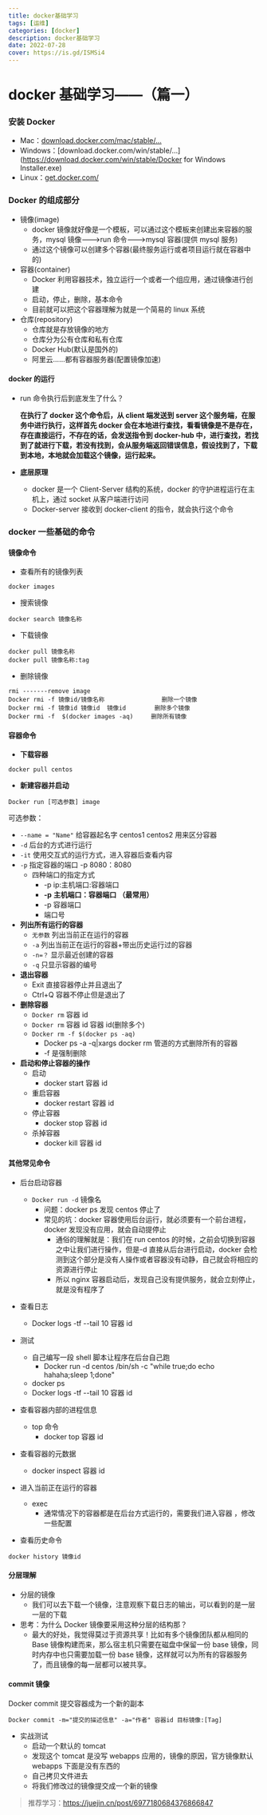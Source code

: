 ```yaml
---
title: docker基础学习
tags: [运维]
categories: [docker]
description: docker基础学习
date: 2022-07-28
cover: https://is.gd/ISMSi4
---
```


# docker 基础学习——（篇一）

### 安装 Docker

- Mac：[download.docker.com/mac/stable/…](https://download.docker.com/mac/stable/Docker.dmg)
- Windows：[download.docker.com/win/stable/…](https://download.docker.com/win/stable/Docker for Windows Installer.exe)
- Linux：[get.docker.com/](https://get.docker.com/)

### Docker 的组成部分

- 镜像(image)
  - docker 镜像就好像是一个模板，可以通过这个模板来创建出来容器的服务，mysql 镜像--->run 命令--->mysql 容器(提供 mysql 服务)
  - 通过这个镜像可以创建多个容器(最终服务运行或者项目运行就在容器中的)
- 容器(container)
  - Docker 利用容器技术，独立运行一个或者一个组应用，通过镜像进行创建
  - 启动，停止，删除，基本命令
  - 目前就可以把这个容器理解为就是一个简易的 linux 系统
- 仓库(repository)
  - 仓库就是存放镜像的地方
  - 仓库分为公有仓库和私有仓库
  - Docker Hub(默认是国外的)
  - 阿里云……都有容器服务器(配置镜像加速)

#### **docker 的运行**

- run 命令执行后到底发生了什么？

  **在执行了 docker 这个命令后，从 client 端发送到 server 这个服务端，在服务中进行执行，这样首先 docker 会在本地进行查找，看看镜像是不是存在，存在直接运行，不存在的话，会发送指令到 docker-hub 中，进行查找，若找到了就进行下载，若没有找到，会从服务端返回错误信息，假设找到了，下载到本地，本地就会加载这个镜像，运行起来。**

- **底层原理**

  - docker 是一个 Client-Server 结构的系统，docker 的守护进程运行在主机上，通过 socket 从客户端进行访问
  - Docker-server 接收到 docker-client 的指令，就会执行这个命令

### docker 一些基础的命令

#### 镜像命令

- 查看所有的镜像列表

```
docker images
```

- 搜索镜像

```
docker search 镜像名称
```

- 下载镜像

```
docker pull 镜像名称
docker pull 镜像名称:tag
```

- 删除镜像

```
rmi -------remove image
Docker rmi -f 镜像id/镜像名称                删除一个镜像
Docker rmi -f 镜像id 镜像id  镜像id        删除多个镜像
Docker rmi -f  $(docker images -aq)     删除所有镜像
```

#### 容器命令

- **下载容器**

```
docker pull centos
```

- **新建容器并启动**

```
Docker run [可选参数] image
```

可选参数：

- `--name = "Name"` 给容器起名字 centos1 centos2 用来区分容器
- `-d` 后台的方式进行运行
- `-it` 使用交互式的运行方式，进入容器后查看内容
- `-p` 指定容器的端口 -p 8080：8080
  - 四种端口的指定方式
    - -p ip:主机端口:容器端口
    - **-p** **主机端口：容器端口** **（最常用）**
    - -p 容器端口
    - 端口号
- **列出所有运行的容器**
  - `无参数` 列出当前正在运行的容器
  - `-a` 列出当前正在运行的容器+带出历史运行过的容器
  - `-n=？` 显示最近创建的容器
  - `-q` 只显示容器的编号
- **退出容器**
  - Exit 直接容器停止并且退出了
  - Ctrl+Q 容器不停止但是退出了
- **删除容器**
  - `Docker rm` 容器 id
  - `Docker rm` 容器 id 容器 id(删除多个)
  - `Docker rm -f $(docker ps -aq)`
    - Docker ps -a -q|xargs docker rm 管道的方式删除所有的容器
    - -f 是强制删除
- **启动和停止容器的操作**
  - 启动
    - docker start 容器 id
  - 重启容器
    - docker restart 容器 id
  - 停止容器
    - docker stop 容器 id
  - 杀掉容器
    - docker kill 容器 id

#### 其他常见命令

- 后台启动容器

  - `Docker run -d` 镜像名
    - 问题：docker ps 发现 centos 停止了
    - 常见的坑：docker 容器使用后台运行，就必须要有一个前台进程，docker 发现没有应用，就会自动提停止
      - 通俗的理解就是：我们在 run centos 的时候，之前会切换到容器之中让我们进行操作，但是-d 直接从后台进行启动，docker 会检测到这个部分是没有人操作或者容器没有动静，自己就会将相应的资源进行停止
      - 所以 nginx 容器启动后，发现自己没有提供服务，就会立刻停止，就是没有程序了

- 查看日志

  - Docker logs -tf --tail 10 容器 id

- 测试

  - 自己编写一段 shell 脚本让程序在后台自己跑
    - Docker run -d centos /bin/sh -c "while true;do echo hahaha;sleep 1;done"
  - docker ps
  - Docker logs -tf --tail 10 容器 id

- 查看容器内部的进程信息

  - top 命令
    - docker top 容器 id

- 查看容器的元数据

  - docker inspect 容器 id

- 进入当前正在运行的容器

  - exec
    - 通常情况下的容器都是在后台方式运行的，需要我们进入容器 ，修改一些配置

- 查看历史命令

```
docker history 镜像id
```

#### 分层理解

- 分层的镜像
  - 我们可以去下载一个镜像，注意观察下载日志的输出，可以看到的是一层一层的下载
- 思考：为什么 Docker 镜像要采用这种分层的结构那？
  - 最大的好处，我觉得莫过于资源共享！比如有多个镜像团队都从相同的 Base 镜像构建而来，那么宿主机只需要在磁盘中保留一份 base 镜像，同时内存中也只需要加载一份 base 镜像，这样就可以为所有的容器服务了，而且镜像的每一层都可以被共享。

#### commit 镜像

Docker commit 提交容器成为一个新的副本

```
Docker commit -m="提交的描述信息" -a="作者" 容器id 目标镜像:[Tag]
```

- 实战测试
  - 启动一个默认的 tomcat
  - 发现这个 tomcat 是没写 webapps 应用的，镜像的原因，官方镜像默认 webapps 下面是没有东西的
  - 自己拷贝文件进去
  - 将我们修改过的镜像提交成一个新的镜像

> 推荐学习：https://juejin.cn/post/6977180684376866847
